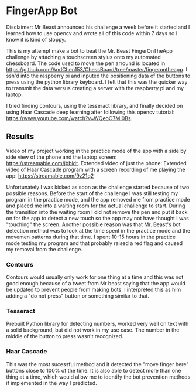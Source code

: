 # FingerApp Bot
Disclaimer: Mr Beast announced his challenge a week before it started and I learned how to use opencv and wrote all of this code within 7 days so I know it is kind of sloppy.

This is my attempt make a bot to beat the Mr. Beast FingerOnTheApp challenge by attaching a touchscreen stylus onto my automated chessboard. The code used to move the pen arround is located in https://github.com/AndChen153/ChessBoard/tree/master/fingerontheapp. I ssh'd into the raspberry pi and inputed the positioning data of the buttons to press using the python library keyboard. I felt that this was the quicker way to transmit the data versus creating a server with the raspberry pi and my laptop.

I tried finding contours, using the tesseract library, and finally decided on using Haar Cascade deep learning after following this opencv tutorial: https://www.youtube.com/watch?v=WQeoO7MI0Bs.

## Results
Video of my project working in the practice mode of the app with a side by side view of the phone and the laptop screen: https://streamable.com/jbbidt.
Extended video of just the phone:
Extended video of Haar Cascade program with a screen recording of me playing the app: https://streamable.com/9z21q2

Unfortunately I was kicked as soon as the challenge started because of two possible reasons. Before the start of the challenge I was still testing my program in the practice mode, and the app removed me from practice mode and placed me into a waiting room for the actual challenge to start. During the transition into the waiting room I did not remove the pen and put it back on for the app to detect a new touch so the app may not have thought I was "touching" the screen. Another possible reason was that Mr. Beast's bot detection method was to look at the time spent in the practice mode and the movemen patterns during that time. I spent 10-15 hours in the practice mode testing my program and that probably raised a red flag and caused my removal from the challenge.

### Contours
Contours would usually only work for one thing at a time and this was not good enough because of a tweet from Mr beast saying that the app would be updated to prevent people from making bots. I interpreted this as him adding a "do not press" button or something similar to that.

### Tesseract
Prebuilt Python library for detecting numbers, worked very well on text with a solid background, but did not work in my use case. The number in the middle of the button to press wasn't recognized.

### Haar Cascade
This was the most sucessful method and it detected the "move finger here" buttons close to 100% of the time. It is also able to detect more than one thing at a time, which would allow me to identify the bot prevention methods if implemented in the way I predicted.

